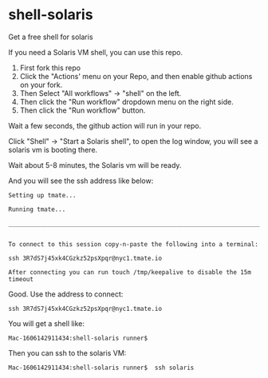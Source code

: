 # shell-solaris
Get a free shell for solaris

If you need a Solaris VM shell, you can use this repo.


1. First fork this repo
2. Click the "Actions' menu on your Repo, and then enable github actions on your fork.
3. Then Select "All workflows" -> "shell" on the left.
4. Then click the "Run workflow" dropdown menu on the right side.
5. Then click the "Run workflow" button.


Wait a few seconds, the github action will run in your repo.

Click "Shell" -> "Start a Solaris shell",  to open the log window, you will see a solaris vm is booting there.

Wait about 5-8 minutes, the Solaris vm will be ready.

And you will see the ssh address like below:

```
Setting up tmate...

Running tmate...

________________________________________________________________________________


To connect to this session copy-n-paste the following into a terminal:

ssh 3R7dS7j45xk4CGzkz52psXpqr@nyc1.tmate.io

After connecting you can run touch /tmp/keepalive to disable the 15m timeout
```

Good.  Use the address to connect:


```
ssh 3R7dS7j45xk4CGzkz52psXpqr@nyc1.tmate.io
```


You will get a shell like:


```
Mac-1606142911434:shell-solaris runner$
```

Then you can ssh to the solaris VM:

```
Mac-1606142911434:shell-solaris runner$  ssh solaris

```




